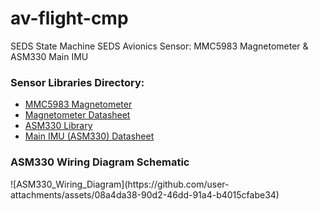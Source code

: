 # av-flight-cmp
SEDS State Machine
SEDS Avionics Sensor: MMC5983 Magnetometer & ASM330 Main IMU

<h3>Sensor Libraries Directory:</h3>
<ul>
  <li><a href="https://github.com/sparkfun/SparkFun_MMC5983MA_Magnetometer_Arduino_Library/tree/main" target="_blank">MMC5983 Magnetometer</a></li>
  <li><a href="https://www.memsic.com/Public/Uploads/uploadfile/files/20220119/MMC5983MADatasheetRevA.pdf">Magnetometer Datasheet</a></li>
  <li><a href="https://github.com/stm32duino/ASM330LHH/tree/main" target="_blank">ASM330 Library</a></li>
  <li><a href="https://www.st.com/resource/en/datasheet/asm330lhh.pdf">Main IMU (ASM330) Datasheet</a></li>
</ul>

<h3>ASM330 Wiring Diagram Schematic</h3>
![ASM330_Wiring_Diagram](https://github.com/user-attachments/assets/08a4da38-90d2-46dd-91a4-b4015cfabe34)